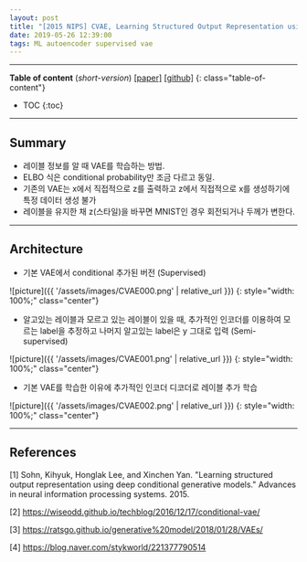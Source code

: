 ```yaml
---
layout: post
title: "[2015 NIPS] CVAE, Learning Structured Output Representation using Deep Conditional Generative Models"
date: 2019-05-26 12:39:00
tags: ML autoencoder supervised vae
---
```


<!--more-->

---

**Table of content** (*short-version*)
[[paper]](https://papers.nips.cc/paper/5775-learning-structured-output-representation-using-deep-conditional-generative-models.pdf) [[github]](https://github.com/timbmg/VAE-CVAE-MNIST)
{: class="table-of-content"}
* TOC
{:toc}

---

## Summary

- 레이블 정보를 알 때 VAE를 학습하는 방법.
- ELBO 식은 conditional probability만 조금 다르고 동일.
- 기존의 VAE는 x에서 직접적으로 z를 출력하고 z에서 직접적으로 x를 생성하기에 특정 데이터 생성 불가
- 레이블을 유지한 채 z(스타일)을 바꾸면 MNIST인 경우 회전되거나 두께가 변한다.

---

## Architecture

- 기본 VAE에서 conditional 추가된 버전 (Supervised)

![picture]({{ '/assets/images/CVAE000.png' | relative_url }})
{: style="width: 100%;" class="center"}

- 알고있는 레이블과 모르고 있는 레이블이 있을 때, 추가적인 인코더를 이용하여 모르는 label을 추정하고 나머지 알고있는 label은 y 그대로 입력 (Semi-supervised)

![picture]({{ '/assets/images/CVAE001.png' | relative_url }})
{: style="width: 100%;" class="center"}

- 기본 VAE를 학습한 이유에 추가적인 인코더 디코더로 레이블 추가 학습

![picture]({{ '/assets/images/CVAE002.png' | relative_url }})
{: style="width: 100%;" class="center"}

---

## References

[1] Sohn, Kihyuk, Honglak Lee, and Xinchen Yan. "Learning structured output representation using deep conditional generative models." Advances in neural information processing systems. 2015.

[2] https://wiseodd.github.io/techblog/2016/12/17/conditional-vae/

[3] https://ratsgo.github.io/generative%20model/2018/01/28/VAEs/

[4] https://blog.naver.com/stykworld/221377790514
